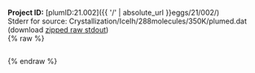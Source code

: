 **Project ID:** [plumID:21.002]({{ '/' | absolute_url }}eggs/21/002/)  
Stderr for source:  Crystallization/IceIh/288molecules/350K/plumed.dat   
(download [zipped raw stdout](plumed.dat.plumed.stdout.txt.zip))  
{% raw %}
<pre>
</pre>
{% endraw %}
